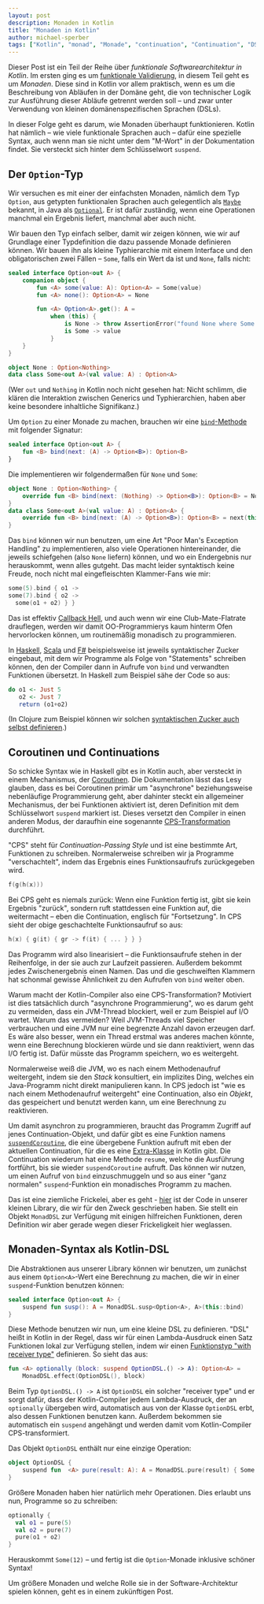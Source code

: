 ```yaml
---
layout: post
description: Monaden in Kotlin
title: "Monaden in Kotlin"
author: michael-sperber
tags: ["Kotlin", "monad", "Monade", "continuation", "Continuation", "DSL"]
---
```


Dieser Post ist ein Teil der Reihe über *funktionale
Softwarearchitektur in Kotlin*.  Im ersten ging es um [funktionale
Validierung](https://funktionale-programmierung.de/2023/01/19/kotlin-validation.html),
in diesem Teil geht es um *Monaden*.  Diese sind in Kotlin vor allem
praktisch, wenn es um die Beschreibung von Abläufen in der Domäne
geht, die von technischer Logik zur Ausführung dieser Abläufe getrennt
werden soll – und zwar unter Verwendung von kleinen
domänenspezifischen Sprachen (DSLs).

In dieser Folge geht es darum, wie Monaden überhaupt funktionieren.
Kotlin hat nämlich – wie viele funktionale Sprachen auch – dafür eine
spezielle Syntax, auch wenn man sie nicht unter dem "M-Wort" in
der Dokumentation findet.  Sie versteckt sich hinter dem Schlüsselwort
`suspend`.

<!-- more start -->

## Der `Option`-Typ

Wir versuchen es mit einer der einfachsten Monaden, nämlich dem Typ
`Option`, aus getypten funktionalen Sprachen auch gelegentlich als
[`Maybe`](https://wiki.haskell.org/Maybe) bekannt, in Java als
[`Optional`](https://docs.oracle.com/javase/8/docs/api/java/util/Optional.html).
Er ist dafür zuständig, wenn eine Operationen manchmal ein Ergebnis
liefert, manchmal aber auch nicht.

Wir bauen den Typ einfach selber, damit wir zeigen können, wie wir auf
Grundlage einer Typdefinition die dazu passende Monade definieren
können.  Wir bauen ihn als kleine Typhierarchie mit einem Interface
und den obligatorischen zwei Fällen – `Some`, falls ein Wert da ist und
`None`, falls nicht:

```kotlin
sealed interface Option<out A> {
    companion object {
        fun <A> some(value: A): Option<A> = Some(value)
        fun <A> none(): Option<A> = None

        fun <A> Option<A>.get(): A =
            when (this) {
                is None -> throw AssertionError("found None where Some was expected")
                is Some -> value
            }
    }
}

object None : Option<Nothing>
data class Some<out A>(val value: A) : Option<A>
```

(Wer `out` und `Nothing` in Kotlin noch nicht gesehen hat: Nicht
schlimm, die klären die Interaktion zwischen Generics und
Typhierarchien, haben aber keine besondere inhaltliche Signifikanz.)

Um `Option` zu einer Monade zu machen, brauchen wir eine
[`bind`-Methode](https://de.wikipedia.org/wiki/Monade_(Informatik)) mit folgender Signatur:

```kotlin
sealed interface Option<out A> {
    fun <B> bind(next: (A) -> Option<B>): Option<B>
}
```

Die implementieren wir folgendermaßen für `None` und `Some`:

```kotlin
object None : Option<Nothing> {
    override fun <B> bind(next: (Nothing) -> Option<B>): Option<B> = None
}
data class Some<out A>(val value: A) : Option<A> {
    override fun <B> bind(next: (A) -> Option<B>): Option<B> = next(this.value)
}
```

Das `bind` können wir nun benutzen, um eine Art "Poor Man's Exception
Handling"  zu implementieren, also viele Operationen hintereinander,
die jeweils schiefgehen (also `None` liefern) können, und wo ein
Endergebnis nur herauskommt, wenn alles gutgeht.  Das macht leider
syntaktisch keine Freude, noch nicht mal eingefleischten
Klammer-Fans wie mir:

```kotlin
some(5).bind { o1 ->
some(7).bind { o2 ->
  some(o1 + o2) } }
```

Das ist effektiv [Callback Hell](http://callbackhell.com/), und auch
wenn wir eine Club-Mate-Flatrate drauflegen, werden wir damit
OO-Programmierys kaum hinterm Ofen hervorlocken können, um
routinemäßig monadisch zu programmieren.

In [Haskell](https://en.wikibooks.org/wiki/Haskell/do_notation),
[Scala](https://docs.scala-lang.org/tour/for-comprehensions.html) und
[F#](https://learn.microsoft.com/en-us/dotnet/fsharp/language-reference/computation-expressions)
beispielsweise ist jeweils syntaktischer Zucker eingebaut, mit dem wir
Programme als Folge von "Statements" schreiben können, den der
Compiler dann in Aufrufe von `bind` und verwandten Funktionen
übersetzt.  In Haskell zum Beispiel sähe der Code so aus:

```haskell
do o1 <- Just 5
   o2 <- Just 7
   return (o1+o2)
```

(In Clojure zum Beispiel können wir solchen [syntaktischen Zucker auch
selbst
definieren](https://funktionale-programmierung.de/2023/04/27/clojure-monads.html).)

## Coroutinen und Continuations

So schicke Syntax wie in Haskell gibt es in Kotlin auch, aber
versteckt in einem Mechanismus, der
[Coroutinen](https://kotlinlang.org/docs/coroutines-guide.html).  Die
Dokumentation lässt das Lesy glauben, dass es bei Coroutinen primär um
"asynchrone" beziehungsweise nebenläufige Programmierung geht, aber
dahinter steckt ein allgemeiner Mechanismus, der bei Funktionen
aktiviert ist, deren Definition mit dem Schlüsselwort `suspend`
markiert ist.  Dieses versetzt den Compiler in einen anderen Modus, der
daraufhin eine sogenannte
[CPS-Transformation](https://de.wikipedia.org/wiki/Continuation-Passing_Style)
durchführt.

"CPS" steht für *Continuation-Passing Style* und ist eine bestimmte
Art, Funktionen zu schreiben.  Normalerweise schreiben wir ja
Programme "verschachtelt", indem das Ergebnis eines Funktionsaufrufs
zurückgegeben wird.

```kotlin
f(g(h(x)))
```

Bei CPS geht es niemals zurück: Wenn eine Funktion fertig ist, gibt
sie kein Ergebnis "zurück", sondern ruft stattdessen eine Funktion
auf, die weitermacht – eben die Continuation, englisch für
"Fortsetzung".   In CPS sieht der obige geschachtelte Funktionsaufruf
so aus:

```kotlin
h(x) { g(it) { gr -> f(it) { ... } } }
```

Das Programm wird also linearisiert – die Funktionsaufrufe stehen in
der Reihenfolge, in der sie auch zur Laufzeit passieren.  Außerdem
bekommt jedes Zwischenergebnis einen Namen.  Das und die geschweiften
Klammern hat schonmal gewisse Ähnlichkeit zu den Aufrufen von `bind`
weiter oben.

Warum macht der Kotlin-Compiler also eine CPS-Transformation?
Motiviert ist dies tatsächlich durch "asynchrone Programmierung", wo
es darum geht zu vermeiden, dass ein JVM-Thread blockiert, weil er zum
Beispiel auf I/O wartet.  Warum das vermeiden?  Weil JVM-Threads viel
Speicher verbrauchen und eine JVM nur eine begrenzte Anzahl davon
erzeugen darf.  Es wäre also besser, wenn ein Thread erstmal was
anderes machen könnte, wenn eine Berechnung blockieren würde und sie
dann reaktiviert, wenn das I/O fertig ist.  Dafür müsste das Programm
speichern, wo es weitergeht.

Normalerweise weiß die JVM, wo es nach einem
Methodenaufruf weitergeht, indem sie den *Stack* konsultiert, ein
implizites Ding, welches ein Java-Programm nicht direkt manipulieren
kann.  In CPS jedoch ist "wie es nach einem Methodenaufruf weitergeht"
eine Continuation, also ein *Objekt*, das gespeichert und benutzt
werden kann, um eine Berechnung zu reaktivieren.

Um damit asynchron zu programmieren, braucht das Programm Zugriff auf
jenes Continuation-Objekt, und dafür gibt es eine Funktion namens
[`suspendCoroutine`](https://kotlinlang.org/api/latest/jvm/stdlib/kotlin.coroutines/suspend-coroutine.html),
die eine übergebene Funktion aufruft mit eben der aktuellen
Continuation, für die es eine
[Extra-Klasse](https://kotlinlang.org/api/latest/jvm/stdlib/kotlin.coroutines/-continuation/)
in Kotlin gibt.  Die Continuation wiederum hat eine Methode `resume`,
welche die Ausführung fortführt, bis sie wieder `suspendCoroutine`
aufruft.  Das können wir nutzen, um einen Aufruf von `bind`
einzuschmuggeln und so aus einer "ganz normalen" `suspend`-Funktion
ein monadisches Programm zu machen.

Das ist eine ziemliche Frickelei, aber es geht -
[hier](https://github.com/active-group/kotlin-free-monad/blob/main/src/main/kotlin/de/activegroup/MonadDSL.kt)
ist der Code in unserer kleinen Library, die wir für den Zweck
geschrieben haben.  Sie stellt ein Objekt `MonadDSL` zur Verfügung mit
einigen hilfreichen Funktionen, deren Definition wir aber gerade wegen
dieser Frickeligkeit hier weglassen.

## Monaden-Syntax als Kotlin-DSL

Die Abstraktionen aus unserer Library können wir benutzen, um zunächst
aus einem `Option<A>`-Wert eine Berechnung zu
machen, die wir in einer `suspend`-Funktion benutzen können:

```kotlin
sealed interface Option<out A> {
    suspend fun susp(): A = MonadDSL.susp<Option<A>, A>(this::bind)
}
```

Diese Methode benutzen wir nun, um eine kleine DSL zu definieren.
"DSL" heißt in Kotlin in der Regel, dass wir für einen Lambda-Ausdruck
einen Satz Funktionen lokal zur Verfügung stellen, indem wir einen
[Funktionstyp "with receiver
type"](https://kotlinlang.org/docs/lambdas.html#function-types)
definieren.  So sieht das aus:

```kotlin
fun <A> optionally (block: suspend OptionDSL.() -> A): Option<A> =
	MonadDSL.effect(OptionDSL(), block)
```

Beim Typ `OptionDSL.() -> A` ist `OptionDSL` ein solcher "receiver
type" und er sorgt dafür, dass der Kotlin-Compiler jedem
Lambda-Ausdruck, der an `optionally` übergeben wird, automatisch aus
von der Klasse `OptionDSL` erbt, also dessen Funktionen benutzen
kann.  Außerdem bekommen sie automatisch ein `suspend` angehängt und
werden damit vom Kotlin-Compiler CPS-transformiert.

Das Objekt `OptionDSL` enthält nur eine einzige Operation:

```kotlin
object OptionDSL {
    suspend fun  <A> pure(result: A): A = MonadDSL.pure(result) { Some(it) }
}
```

Größere Monaden haben hier natürlich mehr Operationen.  Dies erlaubt
uns nun, Programme so zu schreiben:

```kotlin
optionally {
  val o1 = pure(5)
  val o2 = pure(7)
  pure(o1 + o2)
}
```

Herauskommt `Some(12)` – und fertig ist die `Option`-Monade inklusive
schöner Syntax!

Um größere Monaden und welche Rolle sie in der Software-Architektur
spielen können, geht es in einem zukünftigen Post.
